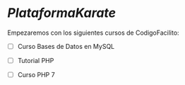 # *PlataformaKarate*

 Empezaremos con los siguientes cursos de CodigoFacilito:

- [ ] Curso Bases de Datos en MySQL
- [ ] Tutorial PHP
- [ ] Curso PHP 7

